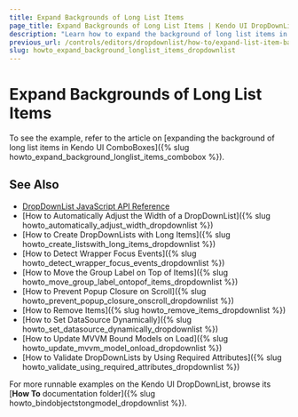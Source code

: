 ```yaml
---
title: Expand Backgrounds of Long List Items
page_title: Expand Backgrounds of Long List Items | Kendo UI DropDownList
description: "Learn how to expand the background of long list items in the Kendo UI ComboBox, AutoComplete, DropDownList, and MultiSelect widgets."
previous_url: /controls/editors/dropdownlist/how-to/expand-list-item-background
slug: howto_expand_background_longlist_items_dropdownlist
---
```


# Expand Backgrounds of Long List Items

To see the example, refer to the article on [expanding the background of long list items in Kendo UI ComboBoxes]({% slug howto_expand_background_longlist_items_combobox %}).

## See Also

* [DropDownList JavaScript API Reference](/api/javascript/ui/dropdownlist)
* [How to Automatically Adjust the Width of a DropDownList]({% slug howto_automatically_adjust_width_dropdownlist %})
* [How to Create DropDownLists with Long Items]({% slug howto_create_listswith_long_items_dropdownlist %})
* [How to Detect Wrapper Focus Events]({% slug howto_detect_wrapper_focus_events_dropdownlist %})
* [How to Move the Group Label on Top of Items]({% slug howto_move_group_label_ontopof_items_dropdownlist %})
* [How to Prevent Popup Closure on Scroll]({% slug howto_prevent_popup_closure_onscroll_dropdownlist %})
* [How to Remove Items]({% slug howto_remove_items_dropdownlist %})
* [How to Set DataSource Dynamically]({% slug howto_set_datasource_dynamically_dropdownlist %})
* [How to Update MVVM Bound Models on Load]({% slug howto_update_mvvm_model_onload_dropdownlist %})
* [How to Validate DropDownLists by Using Required Attributes]({% slug howto_validate_using_required_attributes_dropdownlist %})

For more runnable examples on the Kendo UI DropDownList, browse its [**How To** documentation folder]({% slug howto_bindobjectstongmodel_dropdownlist %}).
